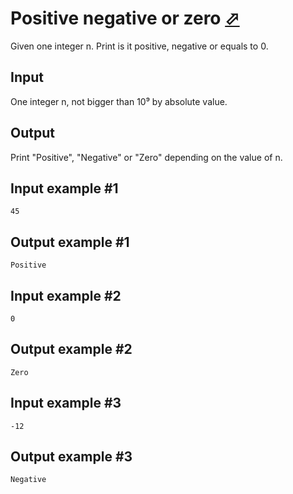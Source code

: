 # Positive negative or zero [⬀](https://www.e-olymp.com/en/contests/9527/problems/83492)
Given one integer n. Print is it positive, negative or equals to 0.

## Input
One integer n, not bigger than 10⁹ by absolute value.

## Output
Print "Positive", "Negative" or "Zero" depending on the value of n.

## Input example #1
```
45
```

## Output example #1
```
Positive
```

## Input example #2
```
0
```

## Output example #2
```
Zero
```

## Input example #3
```
-12
```

## Output example #3
```
Negative
```
